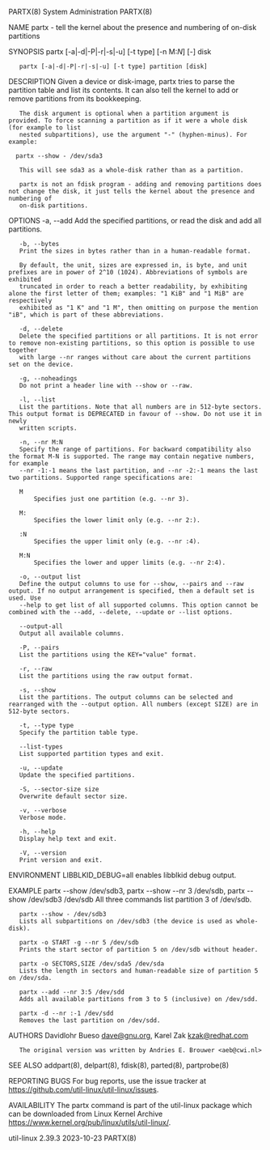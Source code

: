 PARTX(8)							     System Administration							      PARTX(8)

NAME
       partx - tell the kernel about the presence and numbering of on-disk partitions

SYNOPSIS
       partx [-a|-d|-P|-r|-s|-u] [-t type] [-n M:_N_] [-] disk

       partx [-a|-d|-P|-r|-s|-u] [-t type] partition [disk]

DESCRIPTION
       Given a device or disk-image, partx tries to parse the partition table and list its contents. It can also tell the kernel to add or remove partitions
       from its bookkeeping.

       The disk argument is optional when a partition argument is provided. To force scanning a partition as if it were a whole disk (for example to list
       nested subpartitions), use the argument "-" (hyphen-minus). For example:

	  partx --show - /dev/sda3

       This will see sda3 as a whole-disk rather than as a partition.

       partx is not an fdisk program - adding and removing partitions does not change the disk, it just tells the kernel about the presence and numbering of
       on-disk partitions.

OPTIONS
       -a, --add
	   Add the specified partitions, or read the disk and add all partitions.

       -b, --bytes
	   Print the sizes in bytes rather than in a human-readable format.

	   By default, the unit, sizes are expressed in, is byte, and unit prefixes are in power of 2^10 (1024). Abbreviations of symbols are exhibited
	   truncated in order to reach a better readability, by exhibiting alone the first letter of them; examples: "1 KiB" and "1 MiB" are respectively
	   exhibited as "1 K" and "1 M", then omitting on purpose the mention "iB", which is part of these abbreviations.

       -d, --delete
	   Delete the specified partitions or all partitions. It is not error to remove non-existing partitions, so this option is possible to use together
	   with large --nr ranges without care about the current partitions set on the device.

       -g, --noheadings
	   Do not print a header line with --show or --raw.

       -l, --list
	   List the partitions. Note that all numbers are in 512-byte sectors. This output format is DEPRECATED in favour of --show. Do not use it in newly
	   written scripts.

       -n, --nr M:N
	   Specify the range of partitions. For backward compatibility also the format M-N is supported. The range may contain negative numbers, for example
	   --nr -1:-1 means the last partition, and --nr -2:-1 means the last two partitions. Supported range specifications are:

	   M
	       Specifies just one partition (e.g. --nr 3).

	   M:
	       Specifies the lower limit only (e.g. --nr 2:).

	   :N
	       Specifies the upper limit only (e.g. --nr :4).

	   M:N
	       Specifies the lower and upper limits (e.g. --nr 2:4).

       -o, --output list
	   Define the output columns to use for --show, --pairs and --raw output. If no output arrangement is specified, then a default set is used. Use
	   --help to get list of all supported columns. This option cannot be combined with the --add, --delete, --update or --list options.

       --output-all
	   Output all available columns.

       -P, --pairs
	   List the partitions using the KEY="value" format.

       -r, --raw
	   List the partitions using the raw output format.

       -s, --show
	   List the partitions. The output columns can be selected and rearranged with the --output option. All numbers (except SIZE) are in 512-byte sectors.

       -t, --type type
	   Specify the partition table type.

       --list-types
	   List supported partition types and exit.

       -u, --update
	   Update the specified partitions.

       -S, --sector-size size
	   Overwrite default sector size.

       -v, --verbose
	   Verbose mode.

       -h, --help
	   Display help text and exit.

       -V, --version
	   Print version and exit.

ENVIRONMENT
       LIBBLKID_DEBUG=all
	   enables libblkid debug output.

EXAMPLE
       partx --show /dev/sdb3, partx --show --nr 3 /dev/sdb, partx --show /dev/sdb3 /dev/sdb
	   All three commands list partition 3 of /dev/sdb.

       partx --show - /dev/sdb3
	   Lists all subpartitions on /dev/sdb3 (the device is used as whole-disk).

       partx -o START -g --nr 5 /dev/sdb
	   Prints the start sector of partition 5 on /dev/sdb without header.

       partx -o SECTORS,SIZE /dev/sda5 /dev/sda
	   Lists the length in sectors and human-readable size of partition 5 on /dev/sda.

       partx --add --nr 3:5 /dev/sdd
	   Adds all available partitions from 3 to 5 (inclusive) on /dev/sdd.

       partx -d --nr :-1 /dev/sdd
	   Removes the last partition on /dev/sdd.

AUTHORS
       Davidlohr Bueso <dave@gnu.org>, Karel Zak <kzak@redhat.com>

       The original version was written by Andries E. Brouwer <aeb@cwi.nl>

SEE ALSO
       addpart(8), delpart(8), fdisk(8), parted(8), partprobe(8)

REPORTING BUGS
       For bug reports, use the issue tracker at https://github.com/util-linux/util-linux/issues.

AVAILABILITY
       The partx command is part of the util-linux package which can be downloaded from Linux Kernel Archive
       <https://www.kernel.org/pub/linux/utils/util-linux/>.

util-linux 2.39.3							  2023-10-23								      PARTX(8)
